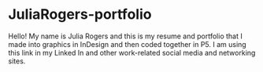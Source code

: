 # JuliaRogers-portfolio
Hello! My name is Julia Rogers and this is my resume and portfolio that I made into graphics in InDesign and then coded together in P5. I am using this link in my Linked In and other work-related social media and networking sites.
